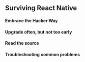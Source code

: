 ## Surviving React Native

#### Embrace the Hacker Way

#### Upgrade often, but not too early

#### Read the source

#### Troubleshooting common problems

